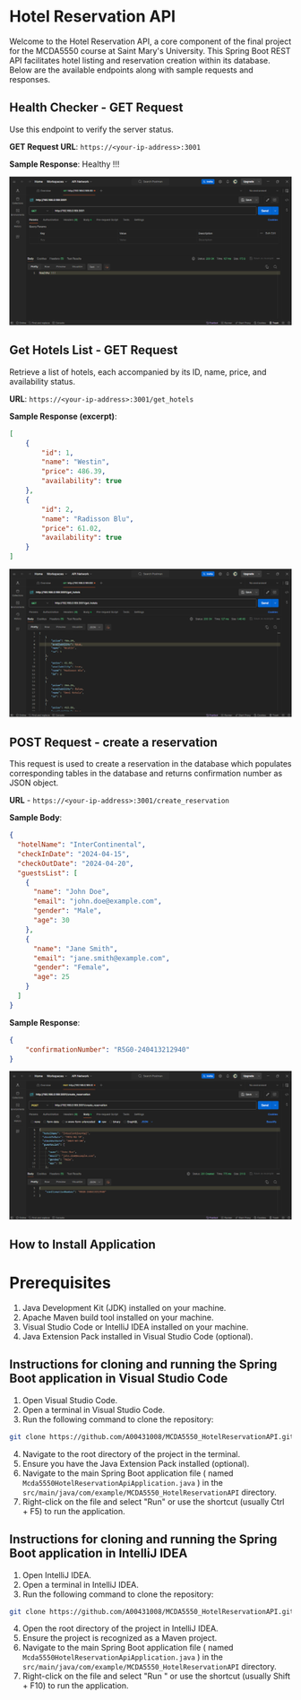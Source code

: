 # Hotel Reservation API

Welcome to the Hotel Reservation API, a core component of the final project for the MCDA5550 course at Saint Mary's University. This Spring Boot REST API facilitates hotel listing and reservation creation within its database. Below are the available endpoints along with sample requests and responses.

## Health Checker - GET Request

Use this endpoint to verify the server status.

**GET Request URL**: `https://<your-ip-address>:3001`

**Sample Response**: 
Healthy !!!

![Health Checker Screenshot](HealthCheck.png)

## Get Hotels List - GET Request

Retrieve a list of hotels, each accompanied by its ID, name, price, and availability status.

**URL**: `https://<your-ip-address>:3001/get_hotels`

**Sample Response (excerpt)**:
```json
[
    {
        "id": 1,
        "name": "Westin",
        "price": 486.39,
        "availability": true
    },
    {
        "id": 2,
        "name": "Radisson Blu",
        "price": 61.02,
        "availability": true
    }
]
```

![Get Request Screenshot](image.png)

## POST Request - create a reservation

This request is used to create a reservation in the database which populates corresponding tables in the database and returns confirmation number as JSON object.

**URL** - `https://<your-ip-address>:3001/create_reservation`

**Sample Body**: 
```json
{
  "hotelName": "InterContinental",
  "checkInDate": "2024-04-15",
  "checkOutDate": "2024-04-20",
  "guestsList": [
    {
      "name": "John Doe",
      "email": "john.doe@example.com",
      "gender": "Male",
      "age": 30
    },
    {
      "name": "Jane Smith",
      "email": "jane.smith@example.com",
      "gender": "Female",
      "age": 25
    }
  ]
}
```

**Sample Response**: 
```json
{
    "confirmationNumber": "R5G0-240413212940"
}
```

![Post Request Screenshot](Post_Request_Screenshot.png)

## How to Install Application

# Prerequisites
1. Java Development Kit (JDK) installed on your machine.
2. Apache Maven build tool installed on your machine.
3. Visual Studio Code or IntelliJ IDEA installed on your machine.
4. Java Extension Pack installed in Visual Studio Code (optional).

## Instructions for cloning and running the Spring Boot application in Visual Studio Code
1. Open Visual Studio Code.
2. Open a terminal in Visual Studio Code.
3. Run the following command to clone the repository: 
```bash
git clone https://github.com/A00431008/MCDA5550_HotelReservationAPI.git
```
4. Navigate to the root directory of the project in the terminal.
5. Ensure you have the Java Extension Pack installed (optional).
6. Navigate to the main Spring Boot application file ( named `Mcda5550HotelReservationApiApplication.java` ) in the `src/main/java/com/example/MCDA5550_HotelReservationAPI` directory.
7. Right-click on the file and select "Run" or use the shortcut (usually Ctrl + F5) to run the application.

## Instructions for cloning and running the Spring Boot application in IntelliJ IDEA
1. Open IntelliJ IDEA.
2. Open a terminal in IntelliJ IDEA.
3. Run the following command to clone the repository: 
```bash
git clone https://github.com/A00431008/MCDA5550_HotelReservationAPI.git
```
4. Open the root directory of the project in IntelliJ IDEA.
5. Ensure the project is recognized as a Maven project.
6. Navigate to the main Spring Boot application file ( named `Mcda5550HotelReservationApiApplication.java` ) in the `src/main/java/com/example/MCDA5550_HotelReservationAPI` directory.
7. Right-click on the file and select "Run <ApplicationName>" or use the shortcut (usually Shift + F10) to run the application.